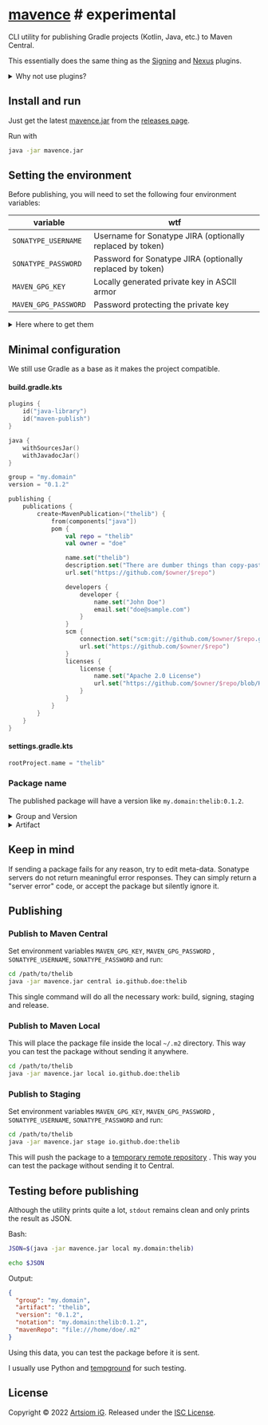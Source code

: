 # [mavence](https://github.com/rtmigo/mavence) # experimental

CLI utility for publishing Gradle projects (Kotlin, Java, etc.) to Maven
Central.

This essentially does the same thing as
the [Signing](https://docs.gradle.org/current/userguide/signing_plugin.html) and
[Nexus](https://github.com/gradle-nexus/publish-plugin) plugins.

<details><summary>Why not use plugins?</summary>

- Building locally
- Publishing somewhere

These tasks are almost unrelated.

By placing publishing logic in a build script, you make the foundation of the
project complex, big and ugly.

However, we still use some Gradle plugins. The `maven-publish` creates, i.e.
builds a local copy of the Maven package.

</details>

## Install and run

Just get the
latest [mavence.jar](https://github.com/rtmigo/mavence/releases/latest/download/mavence.jar)
from the [releases page](https://github.com/rtmigo/mavence/releases).

Run with

```bash
java -jar mavence.jar
```

## Setting the environment

Before publishing, you will need to set the following four environment
variables:

| variable             | wtf                                                       |
|----------------------|-----------------------------------------------------------|
| `SONATYPE_USERNAME`  | Username for Sonatype JIRA (optionally replaced by token) |
| `SONATYPE_PASSWORD`  | Password for Sonatype JIRA (optionally replaced by token) |
| `MAVEN_GPG_KEY`      | Locally generated private key in ASCII armor              |  
| `MAVEN_GPG_PASSWORD` | Password protecting the private key                       |

<details><summary>Here where to get them</summary>

There is no document in the universe yet that would describe the process in
detail, but without imposing too much. So prepare to a dull journey to the dusty
circles of hell.

1. You need to [register](https://getstream.io/blog/publishing-libraries-to-mavencentral-2021/#registering-a-sonatype-account)
   on the [Sonatype Jira](https://issues.sonatype.org/secure/Dashboard.jspa)
   and chat with bots, until they **verify** that you can publish a package.
   That gives you `SONATYPE_USERNAME` and `SONATYPE_PASSWORD` you can use for
   publishing.

2. You generate GPG keys in your own terminal. At that point, they are just
   files. It remains to figure out what are **public**, **private** keys and
   what is a **password**. The public key must be sent 
   to [a keyserver](https://unix.stackexchange.com/a/692097), and the
   private and password are to be exported to variables `MAVEN_GPG_KEY`
   and `MAVEN_GPG_PASSWORD`.

</details>

## Minimal configuration

We still use Gradle as a base as it makes the project compatible.

#### build.gradle.kts

```kotlin
plugins {
    id("java-library")
    id("maven-publish")
}

java {
    withSourcesJar()
    withJavadocJar()
}

group = "my.domain"
version = "0.1.2"

publishing {
    publications {
        create<MavenPublication>("thelib") {
            from(components["java"])
            pom {
                val repo = "thelib"
                val owner = "doe"

                name.set("thelib")
                description.set("There are dumber things than copy-pasting")
                url.set("https://github.com/$owner/$repo")

                developers {
                    developer {
                        name.set("John Doe")
                        email.set("doe@sample.com")
                    }
                }
                scm {
                    connection.set("scm:git://github.com/$owner/$repo.git")
                    url.set("https://github.com/$owner/$repo")
                }
                licenses {
                    license {
                        name.set("Apache 2.0 License")
                        url.set("https://github.com/$owner/$repo/blob/HEAD/LICENSE")
                    }
                }
            }
        }
    }
}
```

#### settings.gradle.kts

```kotlin
rootProject.name = "thelib"
```

### Package name

The published package will have a version like `my.domain:thelib:0.1.2`.

<details><summary>Group and Version</summary>

It is the first and third part of `my.domain:thelib:0.1.2`,
i.e. `my.domain`
and `0.1.2`.

They can be defined in `build.gradle.kts` like that:

```kotlin
group = "my.domain"
version = "0.1.2"
```

</details>

<details><summary>Artifact</summary>

It is the second part of `my.domain:thelib:1.0.0`, i.e. `thelib`.

`mavence` takes it
from [archivesBaseName](https://docs.gradle.org/current/dsl/org.gradle.api.Project.html#org.gradle.api.Project:archivesBaseName)
Gradle property.

#### If we release the root project:

```
thelib/                   <<< dir name will be the artifact name 
    src/
    build.gradle.kts
    settings.gradle.kts   <<< unless redefined here
```

The redefine the root project name, add the following:

```kotlin
// settings.gradle.kts

rootProject.name = "newname"
```     

#### If we release a subproject:

```
myrootproject/ 
    thelib/               <<< dir name will be the artifact name
        src/
        build.gradle.kts
    settings.gradle.kts    
```

</details>

## Keep in mind

If sending a package fails for any reason, try to edit meta-data.
Sonatype servers do not return meaningful error responses. They can simply
return a "server error" code, or accept the package but silently ignore it.

## Publishing

### Publish to Maven Central

Set environment variables `MAVEN_GPG_KEY`, `MAVEN_GPG_PASSWORD`
, `SONATYPE_USERNAME`, `SONATYPE_PASSWORD` and run:

```bash
cd /path/to/thelib
java -jar mavence.jar central io.github.doe:thelib 
```

This single command will do all the necessary work: build, signing, staging
and release.

### Publish to Maven Local

This will place the package file inside the local `~/.m2` directory. This way
you can
test the package without sending it anywhere.

```bash
cd /path/to/thelib
java -jar mavence.jar local io.github.doe:thelib 
```

### Publish to Staging

Set environment variables `MAVEN_GPG_KEY`, `MAVEN_GPG_PASSWORD`
, `SONATYPE_USERNAME`, `SONATYPE_PASSWORD` and run:

```bash
cd /path/to/thelib
java -jar mavence.jar stage io.github.doe:thelib 
```

This will push the package to
a [temporary remote repository](https://s01.oss.sonatype.org/content/repositories/)
.
This way you can test the package without sending it to Central.

## Testing before publishing

Although the utility prints quite a lot, `stdout` remains clean and only
prints the result as JSON.

Bash:

```bash
JSON=$(java -jar mavence.jar local my.domain:thelib)

echo $JSON
```

Output:

```json
{
  "group": "my.domain",
  "artifact": "thelib",
  "version": "0.1.2",
  "notation": "my.domain:thelib:0.1.2",
  "mavenRepo": "file:///home/doe/.m2"
}
```

Using this data, you can test the package before it is sent.

I usually use Python and [tempground](https://pypi.org/project/tempground/) for
such testing.

## License

Copyright © 2022 [Artsiom iG](https://github.com/rtmigo).
Released under the [ISC License](LICENSE).